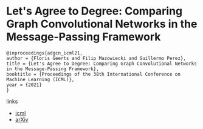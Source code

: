# Let's Agree to Degree: Comparing Graph Convolutional Networks in the Message-Passing Framework

```
@inproceedings{adgcn_icml21,
author = {Floris Geerts and Filip Mazowiecki and Guillermo Perez},
title = {Let's Agree to Degree: Comparing Graph Convolutional Networks in the Message-Passing Framework},
booktitle = {Proceedings of the 38th International Conference on Machine Learning (ICML)},
year = {2021}
}
```

links
- [icml](https://icml.cc/Conferences/2021/ScheduleMultitrack?event=10440)
- [arXiv](https://arxiv.org/abs/2004.02593)